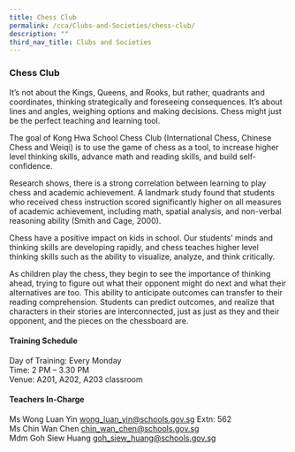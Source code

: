 ```yaml
---
title: Chess Club
permalink: /cca/Clubs-and-Societies/chess-club/
description: ""
third_nav_title: Clubs and Societies
---
```

### Chess Club

It’s not about the Kings, Queens, and Rooks, but rather, quadrants and coordinates, thinking strategically and foreseeing consequences. It’s about lines and angles, weighing options and making decisions. Chess might just be the perfect teaching and learning tool.

  

The goal of Kong Hwa School Chess Club (International Chess, Chinese Chess and Weiqi) is to use the game of chess as a tool, to increase higher level thinking skills, advance math and reading skills, and build self-confidence.

  

Research shows, there is a strong correlation between learning to play chess and academic achievement. A landmark study found that students who received chess instruction scored significantly higher on all measures of academic achievement, including math, spatial analysis, and non-verbal reasoning ability (Smith and Cage, 2000).

  

Chess have a positive impact on kids in school. Our students’ minds and thinking skills are developing rapidly, and chess teaches higher level thinking skills such as the ability to visualize, analyze, and think critically.

  

As children play the chess, they begin to see the importance of thinking ahead, trying to figure out what their opponent might do next and what their alternatives are too. This ability to anticipate outcomes can transfer to their reading comprehension. Students can predict outcomes, and realize that characters in their stories are interconnected, just as just as they and their opponent, and the pieces on the chessboard are.

  

#### Training Schedule

Day of Training: Every Monday<br>
Time: 2 PM – 3.30 PM<br>
Venue: A201, A202, A203 classroom

#### Teachers In-Charge

Ms Wong Luan Yin [wong\_luan\_yin@schools.gov.sg](mailto:wong_luan_yin@schools.gov.sg) Extn: 562  
Ms Chin Wan Chen [chin\_wan\_chen@schools.gov.sg](mailto:chin_wan_chen@schools.gov.sg)  
Mdm Goh Siew Huang [goh\_siew\_huang@schools.gov.sg](mailto:goh_siew_huang@schools.gov.sg)